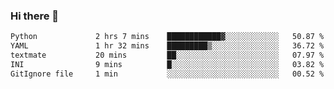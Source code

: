 ### Hi there 👋

<!--START_SECTION:waka-->

```txt
Python             2 hrs 7 mins    ████████████▓░░░░░░░░░░░░   50.87 %
YAML               1 hr 32 mins    █████████▒░░░░░░░░░░░░░░░   36.72 %
textmate           20 mins         ██░░░░░░░░░░░░░░░░░░░░░░░   07.97 %
INI                9 mins          █░░░░░░░░░░░░░░░░░░░░░░░░   03.82 %
GitIgnore file     1 min           ░░░░░░░░░░░░░░░░░░░░░░░░░   00.52 %
```

<!--END_SECTION:waka-->

<!--
**Jonas-VanHaeken/Jonas-VanHaeken** is a ✨ _special_ ✨ repository because its `README.md` (this file) appears on your GitHub profile.

Here are some ideas to get you started:

- 🔭 I’m currently working on ...
- 🌱 I’m currently learning ...
- 👯 I’m looking to collaborate on ...
- 🤔 I’m looking for help with ...
- 💬 Ask me about ...
- 📫 How to reach me: ...
- 😄 Pronouns: ...
- ⚡ Fun fact: ...
-->
